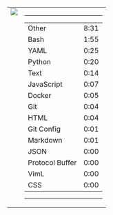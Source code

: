 
<table><tr>
<td valign="top">
  <img src="https://wakatime.com/share/@Aperture/0cd21d5d-ac4f-458d-9c71-d06f479c1297.png" />
</td>

<td valign="top">
  <hr>
  <table>
    <tr><td>Other</td><td>8:31</td></tr><tr><td>Bash</td><td>1:55</td></tr><tr><td>YAML</td><td>0:25</td></tr><tr><td>Python</td><td>0:20</td></tr><tr><td>Text</td><td>0:14</td></tr><tr><td>JavaScript</td><td>0:07</td></tr><tr><td>Docker</td><td>0:05</td></tr><tr><td>Git</td><td>0:04</td></tr><tr><td>HTML</td><td>0:04</td></tr><tr><td>Git Config</td><td>0:01</td></tr><tr><td>Markdown</td><td>0:01</td></tr><tr><td>JSON</td><td>0:00</td></tr><tr><td>Protocol Buffer</td><td>0:00</td></tr><tr><td>VimL</td><td>0:00</td></tr><tr><td>CSS</td><td>0:00</td></tr>
  </table>
  <hr>
</td>
</tr></table>

